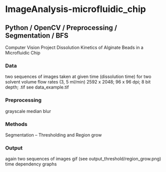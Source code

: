 # ImageAnalysis-microfluidic_chip
## Python / OpenCV / Preprocessing / Segmentation / BFS

Computer Vision Project
Dissolution Kinetics of Alginate Beads in a Microfluidic Chip 

### Data
two sequences of images taken at given time (dissolution time) for two solvent volume flow rates (3, 5 ml/min)
2592 x 2048; 96 x 96 dpi; 8 bit depth; .tif 
see data_example.tif

### Preprocessing
grayscale
median blur

### Methods
Segmentation – Thresholding and Region grow

### Output
again two sequences of images
gif (see output_threshold/region_grow.png)
time dependency graphs




